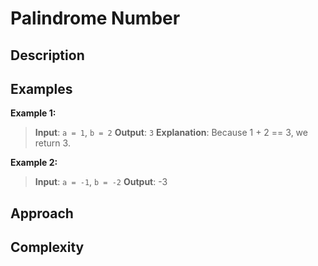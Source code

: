 # Palindrome Number
## Description


## Examples
**Example 1:**
> **Input**: `a = 1`, `b = 2`
> **Output**: `3`
> **Explanation**: Because 1 + 2 == 3, we return 3.

**Example 2:**
> **Input**: `a = -1`, `b = -2`
> **Output**: -3

## Approach


## Complexity